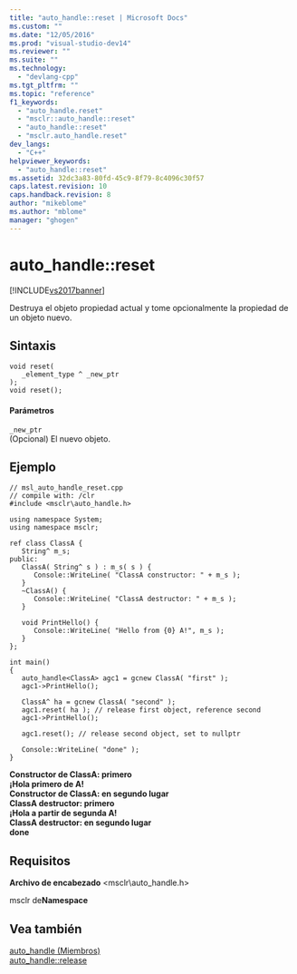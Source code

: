 ```yaml
---
title: "auto_handle::reset | Microsoft Docs"
ms.custom: ""
ms.date: "12/05/2016"
ms.prod: "visual-studio-dev14"
ms.reviewer: ""
ms.suite: ""
ms.technology: 
  - "devlang-cpp"
ms.tgt_pltfrm: ""
ms.topic: "reference"
f1_keywords: 
  - "auto_handle.reset"
  - "msclr::auto_handle::reset"
  - "auto_handle::reset"
  - "msclr.auto_handle.reset"
dev_langs: 
  - "C++"
helpviewer_keywords: 
  - "auto_handle::reset"
ms.assetid: 32dc3a83-80fd-45c9-8f79-8c4096c30f57
caps.latest.revision: 10
caps.handback.revision: 8
author: "mikeblome"
ms.author: "mblome"
manager: "ghogen"
---
```

# auto_handle::reset
[!INCLUDE[vs2017banner](../assembler/inline/includes/vs2017banner.md)]

Destruya el objeto propiedad actual y tome opcionalmente la propiedad de un objeto nuevo.  
  
## Sintaxis  
  
```  
void reset(  
   _element_type ^ _new_ptr  
);  
void reset();  
```  
  
#### Parámetros  
 `_new_ptr`  
 \(Opcional\) El nuevo objeto.  
  
## Ejemplo  
  
```  
// msl_auto_handle_reset.cpp  
// compile with: /clr  
#include <msclr\auto_handle.h>  
  
using namespace System;  
using namespace msclr;  
  
ref class ClassA {  
   String^ m_s;  
public:  
   ClassA( String^ s ) : m_s( s ) {  
      Console::WriteLine( "ClassA constructor: " + m_s );  
   }  
   ~ClassA() {  
      Console::WriteLine( "ClassA destructor: " + m_s );  
   }  
  
   void PrintHello() {  
      Console::WriteLine( "Hello from {0} A!", m_s );  
   }  
};  
  
int main()  
{  
   auto_handle<ClassA> agc1 = gcnew ClassA( "first" );  
   agc1->PrintHello();  
  
   ClassA^ ha = gcnew ClassA( "second" );  
   agc1.reset( ha ); // release first object, reference second  
   agc1->PrintHello();  
  
   agc1.reset(); // release second object, set to nullptr  
  
   Console::WriteLine( "done" );  
}  
```  
  
  **Constructor de ClassA: primero**  
**¡Hola primero de A\!**  
**Constructor de ClassA: en segundo lugar**  
**ClassA destructor: primero**  
**¡Hola a partir de segunda A\!**  
**ClassA destructor: en segundo lugar**  
**done**   
## Requisitos  
 **Archivo de encabezado** \<msclr\\auto\_handle.h\>  
  
 msclr de**Namespace**  
  
## Vea también  
 [auto\_handle \(Miembros\)](../dotnet/auto-handle-members.md)   
 [auto\_handle::release](../dotnet/auto-handle-release.md)